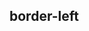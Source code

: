 ## border-left


<!-- CSSJSON.border-left.description -->

<!-- CSSJSON.border-left.syntax -->

<!-- CSSJSON.border-left.values -->

<!-- CSSJSON.border-left.defaultValue -->

<!-- CSSJSON.border-left.unixTags -->

<!-- CSSJSON.border-left.compatibility -->

<!-- CSSJSON.border-left.reference -->
